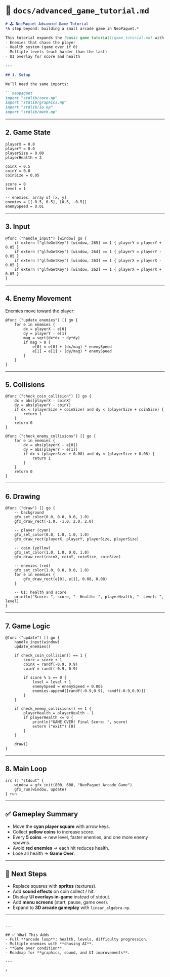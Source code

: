 # 📂 `docs/advanced_game_tutorial.md`

````markdown
# 🕹️ NeoPaquet Advanced Game Tutorial
*A step beyond: building a small arcade game in NeoPaquet.*

This tutorial expands the [basic game tutorial](game_tutorial.md) with:
- Enemies that chase the player  
- Health system (game over if 0)  
- Multiple levels (each harder than the last)  
- UI overlay for score and health  

---

## 1. Setup

We’ll need the same imports:

```neopaquet
import "stdlib/core.np"
import "stdlib/graphics.np"
import "stdlib/io.np"
import "stdlib/math.np"
````

---

## 2. Game State

```neopaquet
playerX = 0.0
playerY = 0.0
playerSize = 0.08
playerHealth = 3

coinX = 0.5
coinY = 0.0
coinSize = 0.05

score = 0
level = 1

-- enemies: array of [x, y]
enemies = [[-0.5, 0.5], [0.5, -0.5]]
enemySpeed = 0.01
```

---

## 3. Input

```neopaquet
@func ("handle_input") [window] go {
    if extern ("glfwGetKey") [window, 265] == 1 { playerY = playerY + 0.05 }
    if extern ("glfwGetKey") [window, 264] == 1 { playerY = playerY - 0.05 }
    if extern ("glfwGetKey") [window, 263] == 1 { playerX = playerX - 0.05 }
    if extern ("glfwGetKey") [window, 262] == 1 { playerX = playerX + 0.05 }
}
```

---

## 4. Enemy Movement

Enemies move toward the player:

```neopaquet
@func ("update_enemies") [] go {
    for e in enemies {
        dx = playerX - e[0]
        dy = playerY - e[1]
        mag = sqrt(dx*dx + dy*dy)
        if mag > 0 {
            e[0] = e[0] + (dx/mag) * enemySpeed
            e[1] = e[1] + (dy/mag) * enemySpeed
        }
    }
}
```

---

## 5. Collisions

```neopaquet
@func ("check_coin_collision") [] go {
    dx = abs(playerX - coinX)
    dy = abs(playerY - coinY)
    if dx < (playerSize + coinSize) and dy < (playerSize + coinSize) {
        return 1
    }
    return 0
}

@func ("check_enemy_collisions") [] go {
    for e in enemies {
        dx = abs(playerX - e[0])
        dy = abs(playerY - e[1])
        if dx < (playerSize + 0.08) and dy < (playerSize + 0.08) {
            return 1
        }
    }
    return 0
}
```

---

## 6. Drawing

```neopaquet
@func ("draw") [] go {
    -- background
    gfx_set_color(0.0, 0.0, 0.0, 1.0)
    gfx_draw_rect(-1.0, -1.0, 2.0, 2.0)

    -- player (cyan)
    gfx_set_color(0.0, 1.0, 1.0, 1.0)
    gfx_draw_rect(playerX, playerY, playerSize, playerSize)

    -- coin (yellow)
    gfx_set_color(1.0, 1.0, 0.0, 1.0)
    gfx_draw_rect(coinX, coinY, coinSize, coinSize)

    -- enemies (red)
    gfx_set_color(1.0, 0.0, 0.0, 1.0)
    for e in enemies {
        gfx_draw_rect(e[0], e[1], 0.08, 0.08)
    }

    -- UI: health and score
    println("Score: ", score, "  Health: ", playerHealth, "  Level: ", level)
}
```

---

## 7. Game Logic

```neopaquet
@func ("update") [] go {
    handle_input(window)
    update_enemies()

    if check_coin_collision() == 1 {
        score = score + 1
        coinX = randf(-0.9, 0.9)
        coinY = randf(-0.9, 0.9)

        if score % 5 == 0 {
            level = level + 1
            enemySpeed = enemySpeed + 0.005
            enemies.append([randf(-0.9,0.9), randf(-0.9,0.9)])
        }
    }

    if check_enemy_collisions() == 1 {
        playerHealth = playerHealth - 1
        if playerHealth <= 0 {
            println("GAME OVER! Final Score: ", score)
            extern ("exit") [0]
        }
    }

    draw()
}
```

---

## 8. Main Loop

```neopaquet
src () "stdout" {
    window = gfx_init(800, 600, "NeoPaquet Arcade Game")
    gfx_run(window, update)
} run
```

---

## ✅ Gameplay Summary

* Move the **cyan player square** with arrow keys.
* Collect **yellow coins** to increase score.
* Every **5 coins** → new level, faster enemies, and one more enemy spawns.
* Avoid **red enemies** → each hit reduces health.
* Lose all health → **Game Over**.

---

## 🎯 Next Steps

* Replace squares with **sprites** (textures).
* Add **sound effects** on coin collect / hit.
* Display **UI overlays in-game** instead of stdout.
* Add **menu screens** (start, pause, game over).
* Expand to **3D arcade gameplay** with `linear_algebra.np`.

---

```

---

## ✅ What This Adds
- Full **arcade loop**: health, levels, difficulty progression.  
- Multiple enemies with **chasing AI**.  
- **Game over condition**.  
- Roadmap for **graphics, sound, and UI improvements**.  

---

⚡ 
